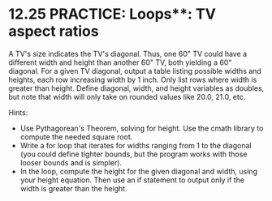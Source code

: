 # 12.25 PRACTICE: Loops**: TV aspect ratios
A TV's size indicates the TV's diagonal. Thus, one 60" TV could have a different width and height than another 60" TV, both yielding a 60" diagonal. For a given TV diagonal, output a table listing possible widths and heights, each row increasing width by 1 inch. Only list rows where width is greater than height. Define diagonal, width, and height variables as doubles, but note that width will only take on rounded values like 20.0, 21.0, etc.

Hints:
* Use Pythagorean's Theorem, solving for height. Use the cmath library to compute the needed square root.
* Write a for loop that iterates for widths ranging from 1 to the diagonal (you could define tighter bounds, but the program works with those looser bounds and is simpler).
* In the loop, compute the height for the given diagonal and width, using your height equation. Then use an if statement to output only if the width is greater than the height.